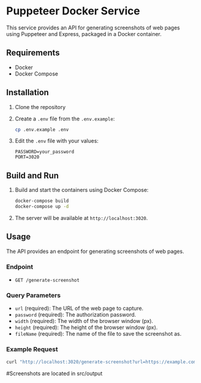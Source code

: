# Puppeteer Docker Service

This service provides an API for generating screenshots of web pages using Puppeteer and Express, packaged in a Docker container.

## Requirements

- Docker
- Docker Compose

## Installation

1. Clone the repository

2. Create a `.env` file from the `.env.example`:

    ```sh
    cp .env.example .env
    ```

3. Edit the `.env` file with your values:

    ```env
    PASSWORD=your_password
    PORT=3020
    ```

## Build and Run

1. Build and start the containers using Docker Compose:

    ```sh
    docker-compose build
    docker-compose up -d
    ```

2. The server will be available at `http://localhost:3020`.

## Usage

The API provides an endpoint for generating screenshots of web pages.

### Endpoint

- `GET /generate-screenshot`

### Query Parameters

- `url` (required): The URL of the web page to capture.
- `password` (required): The authorization password.
- `width` (required): The width of the browser window (px).
- `height` (required): The height of the browser window (px).
- `fileName` (required): The name of the file to save the screenshot as.

### Example Request

```sh
curl "http://localhost:3020/generate-screenshot?url=https://example.com&password=your_password&width=1280&height=800&fileName=screenshot"
 ```

#Screenshots are located in src/output